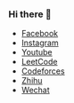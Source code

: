 ### Hi there 👋

<!--
**jcglqmoyx/jcglqmoyx** is a ✨ _special_ ✨ repository because its `README.md` (this file) appears on your GitHub profile.

Here are some ideas to get you started:

- 🔭 I’m currently working on ...
- 🌱 I’m currently learning ...
- 👯 I’m looking to collaborate on ...
- 🤔 I’m looking for help with ...
- 💬 Ask me about ...
- 📫 How to reach me: ...
- 😄 Pronouns: ...
- ⚡ Fun fact: ...
-->
* [Facebook](https://www.facebook.com/ChintsaiHwo/)
* [Instagram](https://www.instagram.com/chintsaihwo/)
* [Youtube](https://www.youtube.com/channel/UCMt0affgpxiqz18fEekiDgQ)
* [LeetCode](https://leetcode.com/chintsai/)
* [Codeforces](https://codeforces.com/profile/chintsai)
* [Zhihu](https://www.zhihu.com/people/jcglqmoyx)
* [Wechat](./static/images/wechat.jpeg)
